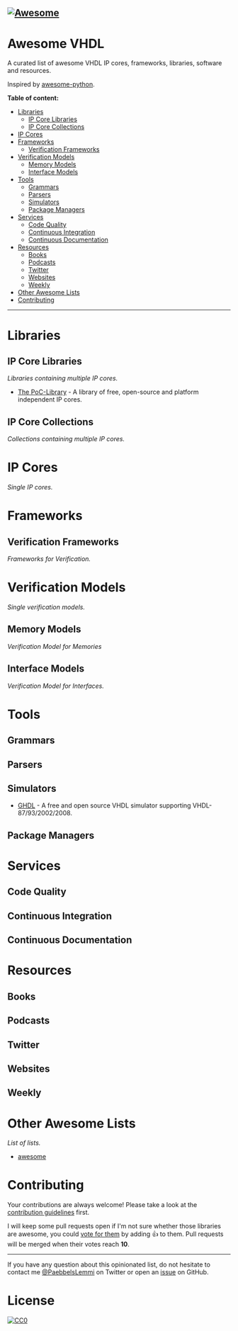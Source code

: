 [![Awesome](https://awesome.re/badge.svg)](https://awesome.re)
--------------------------------------------------------------------------------

# Awesome VHDL

A curated list of awesome VHDL IP cores, frameworks, libraries, software and resources.

Inspired by [awesome-python](https://github.com/vinta/awesome-python).

**Table of content:**

- [Libraries](#libraries)
    - [IP Core Libraries](#ip-core-libraries)
    - [IP Core Collections](#ip-core-collections)
- [IP Cores](#ip-cores)
- [Frameworks](#frameworks)
    - [Verification Frameworks](#verification-frameworks)
- [Verification Models](#verification-models)
    - [Memory Models](#memory-models)
    - [Interface Models](#interface-models)
- [Tools](#tools)
    - [Grammars](#grammers)
    - [Parsers](#parsers)
    - [Simulators](#simulators)
    - [Package Managers](#package-managers)
- [Services](#services)
    - [Code Quality](#code-quality)
    - [Continuous Integration](#continuous-integration)
    - [Continuous Documentation](#continuous-documentation)
- [Resources](#resources)
    - [Books](#books)
    - [Podcasts](#podcasts)
    - [Twitter](#twitter)
    - [Websites](#websites)
    - [Weekly](#weekly)
- [Other Awesome Lists](#other-awesome-lists)
- [Contributing](#contributing)


--------------------------------------------------------------------------------

# Libraries

## IP Core Libraries

*Libraries containing multiple IP cores.*

* [The PoC-Library](https://github.com/VLSI-EDA/PoC) - A library of free, open-source and platform independent IP cores.




## IP Core Collections

*Collections containing multiple IP cores.*




# IP Cores

*Single IP cores.*




# Frameworks

## Verification Frameworks

*Frameworks for Verification.*




# Verification Models

*Single verification models.*

## Memory Models

*Verification Model for Memories*



## Interface Models

*Verification Model for Interfaces.*



# Tools

## Grammars




## Parsers


## Simulators

* [GHDL](https://github.com/ghdl/ghdl) - A free and open source VHDL simulator supporting VHDL-87/93/2002/2008.


## Package Managers




# Services

## Code Quality


## Continuous Integration


## Continuous Documentation




# Resources

## Books


## Podcasts


## Twitter


## Websites


## Weekly




# Other Awesome Lists

*List of lists.*

* [awesome](https://github.com/sindresorhus/awesome)




# Contributing

Your contributions are always welcome! Please take a look at the [contribution guidelines](https://github.com/vhdl/awesome-vhdl/blob/master/CONTRIBUTING.md) first.

I will keep some pull requests open if I'm not sure whether those libraries are
awesome, you could [vote for them](https://github.com/vhdl/awesome-vhdl/pulls)
by adding :+1: to them. Pull requests will be merged when their votes reach **10**.


--------------------------------------------------------------------------------

If you have any question about this opinionated list, do not hesitate to contact
me [@PaebbelsLemmi](https://twitter.com/PaebbelsLemmi) on Twitter or open an [issue](https://github.com/VHDL/awesome-vhdl/issues/new)
on GitHub.





# License

[![CC0](http://mirrors.creativecommons.org/presskit/buttons/88x31/svg/cc-zero.svg)](https://creativecommons.org/publicdomain/zero/1.0/)
